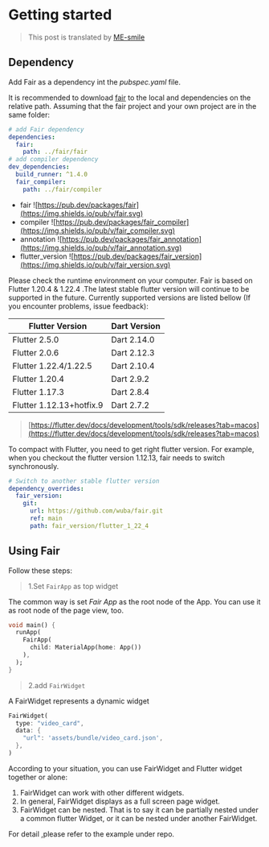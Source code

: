 # Getting started

> This post is translated by [ME-smile](https://github.com/ME-smile)

## Dependency

Add Fair as a dependency int the *pubspec.yaml* file.

It is recommended to download [fair](https://github.com/wuba/fair) to the local and dependencies on the relative path. Assuming that the fair project and your own project are in the same folder:

```yaml
# add Fair dependency
dependencies:
  fair:
    path: ../fair/fair
# add compiler dependency
dev_dependencies:
  build_runner: ^1.4.0
  fair_compiler:
    path: ../fair/compiler
```

* fair ![https://pub.dev/packages/fair](https://img.shields.io/pub/v/fair.svg)
* compiler ![https://pub.dev/packages/fair_compiler](https://img.shields.io/pub/v/fair_compiler.svg)
* annotation ![https://pub.dev/packages/fair_annotation](https://img.shields.io/pub/v/fair_annotation.svg)
* flutter_version ![https://pub.dev/packages/fair_version](https://img.shields.io/pub/v/fair_version.svg)

Please check the runtime environment on your computer. Fair is based on Flutter 1.20.4 & 1.22.4 .The latest stable flutter version will continue to be supported in the future. Currently supported versions are listed bellow (If you encounter problems, issue feedback):

| Flutter Version          | Dart Version|
| ------------------------ | ----------- |
| Flutter 2.5.0    | Dart 2.14.0 |
| Flutter 2.0.6   | Dart 2.12.3 |
| Flutter 1.22.4/1.22.5    | Dart 2.10.4 |
| Flutter 1.20.4           | Dart 2.9.2  |
| Flutter 1.17.3           | Dart 2.8.4  |
| Flutter 1.12.13+hotfix.9 | Dart 2.7.2  |

> [https://flutter.dev/docs/development/tools/sdk/releases?tab=macos](https://flutter.dev/docs/development/tools/sdk/releases?tab=macos)

To compact with Flutter, you need to get right flutter version. For example, when you checkout the flutter version 1.12.13, fair needs to switch synchronously.

```yaml
# Switch to another stable flutter version
dependency_overrides:
  fair_version:
    git:
      url: https://github.com/wuba/fair.git
      ref: main
      path: fair_version/flutter_1_22_4
```

## Using Fair

Follow these steps:

> 1.Set `FairApp` as top widget

The common way is set *Fair App* as the root node of the App. You can use it as root node of the page view, too.

```dart
void main() {
  runApp(
    FairApp(
      child: MaterialApp(home: App())
    ),
  );
}
```

> 2.add `FairWidget`

A FairWidget represents a dynamic widget

```dart
FairWidget(
  type: "video_card",
  data: {
    "url": 'assets/bundle/video_card.json',
  },
)
```

According to your situation, you can use FairWidget and Flutter widget together or alone:

1. FairWidget can work with other different widgets.
2. In general, FairWidget displays as a full screen page widget.
3. FairWidget can be nested. That is to say it can be partially nested under a common flutter Widget, or it can be nested under another FairWidget.

For detail ,please refer to the example under repo.

